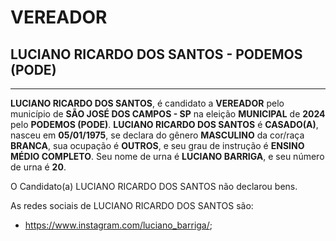 # VEREADOR
## LUCIANO RICARDO DOS SANTOS - PODEMOS (PODE)
---
**LUCIANO RICARDO DOS SANTOS**, é candidato a **VEREADOR** pelo município de **SÃO JOSÉ DOS CAMPOS - SP** na eleição **MUNICIPAL** de **2024** pelo **PODEMOS (PODE)**.
**LUCIANO RICARDO DOS SANTOS** é **CASADO(A)**, nasceu em **05/01/1975**, se declara do gênero **MASCULINO** da cor/raça **BRANCA**, sua ocupação é **OUTROS**, e seu grau de instrução é **ENSINO MÉDIO COMPLETO**.
Seu nome de urna é **LUCIANO BARRIGA**, e seu número de urna é **20**.

O Candidato(a) LUCIANO RICARDO DOS SANTOS não declarou bens.


As redes sociais de LUCIANO RICARDO DOS SANTOS são:
- https://www.instagram.com/luciano_barriga/;